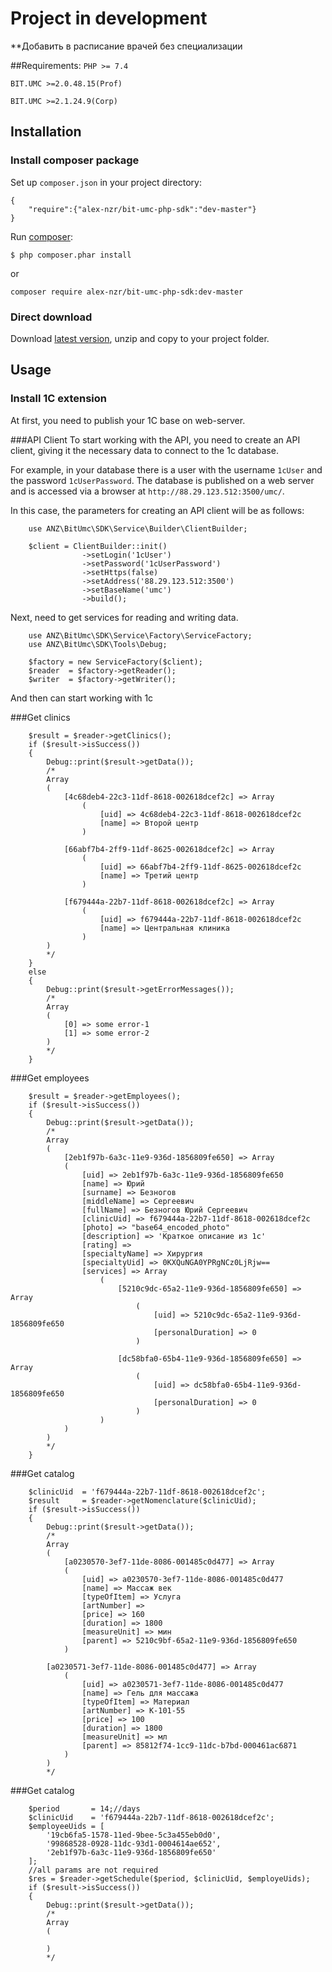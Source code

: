 # Project in development
**Добавить в расписание врачей без специализации

##Requirements:
`PHP >= 7.4`

`BIT.UMC >=2.0.48.15(Prof)`

`BIT.UMC >=2.1.24.9(Corp)`


## Installation

### Install composer package
Set up `composer.json` in your project directory:
```
{
    "require":{"alex-nzr/bit-umc-php-sdk":"dev-master"}
}
```

Run [composer](https://getcomposer.org/doc/00-intro.md#installation):
```
$ php composer.phar install
```
or
```
composer require alex-nzr/bit-umc-php-sdk:dev-master
```

### Direct download

Download [latest version](https://github.com/alex-nzr/bit-umc-php-sdk/archive/refs/heads/master.zip), unzip and copy to your project folder.


## Usage

### Install 1C extension
At first, you need to publish your 1C base on web-server.


###API Client
To start working with the API, you need to create an API client,  giving it the necessary data to connect to the 1c database.

For example, in your database there is a user with the username `1cUser` and the password `1cUserPassword`. 
The database is published on a web server and is accessed via a browser at `http://88.29.123.512:3500/umc/`.

In this case, the parameters for creating an API client will be as follows:
```
    use ANZ\BitUmc\SDK\Service\Builder\ClientBuilder;

    $client = ClientBuilder::init()
                ->setLogin('1cUser')
                ->setPassword('1cUserPassword')
                ->setHttps(false)
                ->setAddress('88.29.123.512:3500')
                ->setBaseName('umc')
                ->build();
```
Next, need to get services for reading and writing data.
```
    use ANZ\BitUmc\SDK\Service\Factory\ServiceFactory;
    use ANZ\BitUmc\SDK\Tools\Debug;

    $factory = new ServiceFactory($client);
    $reader  = $factory->getReader();
    $writer  = $factory->getWriter();
```

And then can start working with 1c

###Get clinics
```
    $result = $reader->getClinics();
    if ($result->isSuccess())
    {
        Debug::print($result->getData());
        /*
        Array
        (
            [4c68deb4-22c3-11df-8618-002618dcef2c] => Array
                (
                    [uid] => 4c68deb4-22c3-11df-8618-002618dcef2c
                    [name] => Второй центр
                )
        
            [66abf7b4-2ff9-11df-8625-002618dcef2c] => Array
                (
                    [uid] => 66abf7b4-2ff9-11df-8625-002618dcef2c
                    [name] => Третий центр
                )
        
            [f679444a-22b7-11df-8618-002618dcef2c] => Array
                (
                    [uid] => f679444a-22b7-11df-8618-002618dcef2c
                    [name] => Центральная клиника
                )
        )
        */
    }
    else
    {
        Debug::print($result->getErrorMessages());
        /*
        Array
        (
            [0] => some error-1
            [1] => some error-2
        )
        */
    }
```

###Get employees
```
    $result = $reader->getEmployees();
    if ($result->isSuccess())
    {
        Debug::print($result->getData());
        /*
        Array
        (
            [2eb1f97b-6a3c-11e9-936d-1856809fe650] => Array
            (
                [uid] => 2eb1f97b-6a3c-11e9-936d-1856809fe650
                [name] => Юрий
                [surname] => Безногов
                [middleName] => Сергеевич
                [fullName] => Безногов Юрий Сергеевич
                [clinicUid] => f679444a-22b7-11df-8618-002618dcef2c
                [photo] => "base64_encoded_photo"
                [description] => 'Краткое описание из 1с'
                [rating] => 
                [specialtyName] => Хирургия
                [specialtyUid] => 0KXQuNGA0YPRgNCz0LjRjw==
                [services] => Array
                    (
                        [5210c9dc-65a2-11e9-936d-1856809fe650] => Array
                            (
                                [uid] => 5210c9dc-65a2-11e9-936d-1856809fe650
                                [personalDuration] => 0
                            )
    
                        [dc58bfa0-65b4-11e9-936d-1856809fe650] => Array
                            (
                                [uid] => dc58bfa0-65b4-11e9-936d-1856809fe650
                                [personalDuration] => 0
                            )
                    )
            )
        )
        */
    }
```

###Get catalog
```
    $clinicUid  = 'f679444a-22b7-11df-8618-002618dcef2c';
    $result     = $reader->getNomenclature($clinicUid);
    if ($result->isSuccess())
    {
        Debug::print($result->getData());
        /*
        Array
        (
            [a0230570-3ef7-11de-8086-001485c0d477] => Array
            (
                [uid] => a0230570-3ef7-11de-8086-001485c0d477
                [name] => Массаж век
                [typeOfItem] => Услуга
                [artNumber] => 
                [price] => 160
                [duration] => 1800
                [measureUnit] => мин
                [parent] => 5210c9bf-65a2-11e9-936d-1856809fe650
            )
    
        [a0230571-3ef7-11de-8086-001485c0d477] => Array
            (
                [uid] => a0230571-3ef7-11de-8086-001485c0d477
                [name] => Гель для массажа
                [typeOfItem] => Материал
                [artNumber] => K-101-55
                [price] => 100
                [duration] => 1800
                [measureUnit] => мл
                [parent] => 85812f74-1cc9-11dc-b7bd-000461ac6871
            )
        )
        */
```

###Get catalog
```
    $period       = 14;//days
    $clinicUid    = 'f679444a-22b7-11df-8618-002618dcef2c';
    $employeeUids = [
        '19cb6fa5-1578-11ed-9bee-5c3a455eb0d0', 
        '99868528-0928-11dc-93d1-0004614ae652',
        '2eb1f97b-6a3c-11e9-936d-1856809fe650'
    ];
    //all params are not required
    $res = $reader->getSchedule($period, $clinicUid, $employeUids);
    if ($result->isSuccess())
    {
        Debug::print($result->getData());
        /*
        Array
        (
            
        )
        */
```